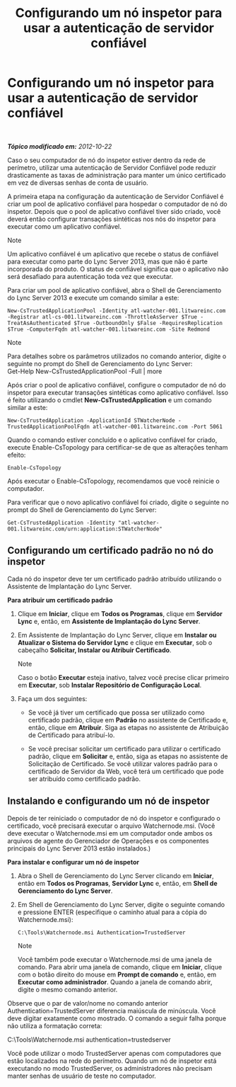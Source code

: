 ﻿---
title: Configurando um nó inspetor para usar a autenticação de servidor confiável
TOCTitle: Configurando um nó inspetor para usar a autenticação de servidor confiável
ms:assetid: 42d879ac-aa90-4ed6-b5e2-1e208711672a
ms:mtpsurl: https://technet.microsoft.com/pt-br/library/JJ204852(v=OCS.15)
ms:contentKeyID: 49306548
ms.date: 05/19/2016
mtps_version: v=OCS.15
ms.translationtype: HT
---

# Configurando um nó inspetor para usar a autenticação de servidor confiável

 

_**Tópico modificado em:** 2012-10-22_

Caso o seu computador de nó do inspetor estiver dentro da rede de perímetro, utilizar uma autenticação de Servidor Confiável pode reduzir drasticamente as taxas de administração para manter um único certificado em vez de diversas senhas de conta de usuário.

A primeira etapa na configuração da autenticação de Servidor Confiável é criar um pool de aplicativo confiável para hospedar o computador de nó do inspetor. Depois que o pool de aplicativo confiável tiver sido criado, você deverá então configurar transações sintéticas nos nós do inspetor para executar como um aplicativo confiável.

> [!note]  
> Um aplicativo confiável é um aplicativo que recebe o status de confiável para executar como parte do Lync Server 2013, mas que não é parte incorporada do produto. O status de confiável significa que o aplicativo não será desafiado para autenticação toda vez que executar.

Para criar um pool de aplicativo confiável, abra o Shell de Gerenciamento do Lync Server 2013 e execute um comando similar a este:

    New-CsTrustedApplicationPool -Identity atl-watcher-001.litwareinc.com -Registrar atl-cs-001.litwareinc.com -ThrottleAsServer $True -TreatAsAuthenticated $True -OutboundOnly $False -RequiresReplication $True -ComputerFqdn atl-watcher-001.litwareinc.com -Site Redmond

> [!note]  
> Para detalhes sobre os parâmetros utilizados no comando anterior, digite o seguinte no prompt do Shell de Gerenciamento do Lync Server:<br />Get-Help New-CsTrustedApplicationPool -Full | more

Após criar o pool de aplicativo confiável, configure o computador de nó do inspetor para executar transações sintéticas como aplicativo confiável. Isso é feito utilizando o cmdlet **New-CsTrustedApplication** e um comando similar a este:

    New-CsTrustedApplication -ApplicationId STWatcherNode -TrustedApplicationPoolFqdn atl-watcher-001.litwareinc.com -Port 5061

Quando o comando estiver concluído e o aplicativo confiável for criado, execute Enable-CsTopology para certificar-se de que as alterações tenham efeito:

    Enable-CsTopology

Após executar o Enable-CsTopology, recomendamos que você reinicie o computador.

Para verificar que o novo aplicativo confiável foi criado, digite o seguinte no prompt do Shell de Gerenciamento do Lync Server:

    Get-CsTrustedApplication -Identity "atl-watcher-001.litwareinc.com/urn:application:STWatcherNode"

## Configurando um certificado padrão no nó do inspetor

Cada nó do inspetor deve ter um certificado padrão atribuído utilizando o Assistente de Implantação do Lync Server.

**Para atribuir um certificado padrão**

1.  Clique em **Iniciar**, clique em **Todos os Programas**, clique em **Servidor Lync** e, então, em **Assistente de Implantação do Lync Server**.

2.  Em Assistente de Implantação do Lync Server, clique em **Instalar ou Atualizar o Sistema do Servidor Lync** e clique em **Executar**, sob o cabeçalho **Solicitar, Instalar ou Atribuir Certificado**.
    
    > [!note]  
    > Caso o botão <strong>Executar</strong> esteja inativo, talvez você precise clicar primeiro em <strong>Executar</strong>, sob <strong>Instalar Repositório de Configuração Local</strong>.

3.  Faça um dos seguintes:
    
      - Se você já tiver um certificado que possa ser utilizado como certificado padrão, clique em **Padrão** no assistente de Certificado e, então, clique em **Atribuir**. Siga as etapas no assistente de Atribuição de Certificado para atribuí-lo.
    
      - Se você precisar solicitar um certificado para utilizar o certificado padrão, clique em **Solicitar** e, então, siga as etapas no assistente de Solicitação de Certificado. Se você utilizar valores padrão para o certificado de Servidor da Web, você terá um certificado que pode ser atribuído como certificado padrão.

## Instalando e configurando um nó de inspetor

Depois de ter reiniciado o computador de nó do inspetor e configurado o certificado, você precisará executar o arquivo Watchernode.msi. (Você deve executar o Watchernode.msi em um computador onde ambos os arquivos de agente do Gerenciador de Operações e os componentes principais do Lync Server 2013 estão instalados.)

**Para instalar e configurar um nó de inspetor**

1.  Abra o Shell de Gerenciamento do Lync Server clicando em **Iniciar**, então em **Todos os Programas**, **Servidor Lync** e, então, em **Shell de Gerenciamento do Lync Server**.

2.  Em Shell de Gerenciamento do Lync Server, digite o seguinte comando e pressione ENTER (especifique o caminho atual para a cópia do Watchernode.msi):
    
        C:\Tools\Watchernode.msi Authentication=TrustedServer
    
    > [!note]  
    > Você também pode executar o Watchernode.msi de uma janela de comando. Para abrir uma janela de comando, clique em <strong>Iniciar</strong>, clique com o botão direito do mouse em <strong>Prompt de comando</strong> e, então, em <strong>Executar como administrador</strong>. Quando a janela de comando abrir, digite o mesmo comando anterior.

Observe que o par de valor/nome no comando anterior Authentication=TrustedServer diferencia maiúscula de minúscula. Você deve digitar exatamente como mostrado. O comando a seguir falha porque não utiliza a formatação correta:

C:\\Tools\\Watchernode.msi authentication=trustedserver

Você pode utilizar o modo TrustedServer apenas com computadores que estão localizados na rede do perímetro. Quando um nó de inspetor está executando no modo TrustedServer, os administradores não precisam manter senhas de usuário de teste no computador.


